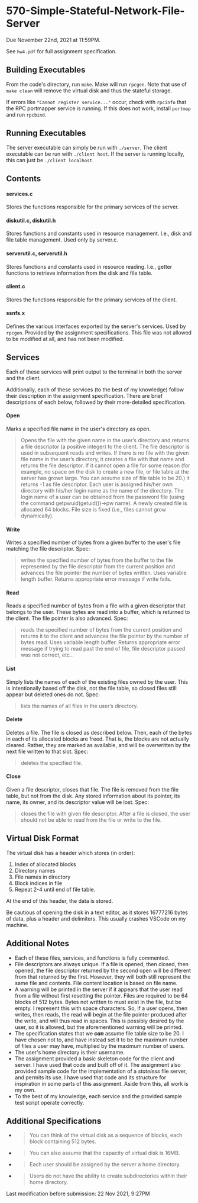 # 570-Simple-Stateful-Network-File-Server

Due November 22nd, 2021 at 11:59PM.

See `hw4.pdf` for full assignment specification.

## Building Executables
From the code's directory, run `make`. Make will run `rpcgen`. Note that use of `make clean` will remove the virtual disk and thus the stateful storage.

If errors like `"Cannot register service..."` occur, check with `rpcinfo` that the RPC portmapper service is running. If this does not work, install `portmap` and run `rpcbind`.

## Running Executables
The server executable can simply be run with `./server`. The client executable can be run with `./client host`. If the server is running locally, this can just be `./client localhost`.

## Contents

#### services.c

Stores the functions responsible for the primary services of the server.

#### diskutil.c, diskutil.h

Stores functions and constants used in resource management. I.e., disk and file table management. Used only by server.c.

#### serverutil.c, serverutil.h

Stores functions and constants used in resource reading. I.e., getter functions to retrieve information from the disk and file table.

#### client.c

Stores the functions responsible for the primary services of the client.

#### ssnfs.x

Defines the various interfaces exported by the server's services. Used by `rpcgen`. Provided by the assignment specifications. This file was not allowed to be modified at all, and has not been modified.

## Services
Each of these services will print output to the terminal in both the server and the client.

Additionally, each of these services (to the best of my knowledge) follow their description in the assignment specification. There are brief descriptions of each below, followed by their more-detailed specification.

#### Open
Marks a specified file name in the user's directory as open.
> Opens the file with the given name in the user’s directory and returns a file descriptor (a positive integer) to the client. The file descriptor is used in subsequent reads and writes. If there is no file with the given file name in the user’s directory, it creates a file with that name and returns the file descriptor. If it cannot open a file for some reason (for example, no space on the disk to create a new file, or file table at the server has grown large. You can assume size of file table to be 20.) it returns -1 as file descriptor. Each user is assigned his/her own directory with his/her login name as the name of the directory. The login name of a user can be obtained from the password file (using the command getpwuid(getuid())->pw name). A newly created file is allocated 64 blocks. File size is fixed (i.e., files cannot grow dynamically).

#### Write
Writes a specified number of bytes from a given buffer to the user's file matching the file descriptor. Spec:
> writes the specified number of bytes from the buffer to the file represented by the file descriptor from the current position and advances the file pointer the number of bytes written. Uses variable length buffer. Returns appropriate error message if write fails.

#### Read
Reads a specified number of bytes from a file with a given descriptor that belongs to the user. These bytes are read into a buffer, which is returned to the client. The file pointer is also advanced. Spec:
> reads the specified number of bytes from the current position and returns it to the client and advances the file pointer by the number of bytes read. Uses variable length buffer. Returns appropriate error message if trying to read past the end of file, file descriptor passed was not correct, etc..

#### List
Simply lists the names of each of the existing files owned by the user. This is intentionally based off the disk, not the file table, so closed files still appear but deleted ones do not. Spec:
> lists the names of all files in the user’s directory.

#### Delete
Deletes a file. The file is closed as described below. Then, each of the bytes in each of its allocated blocks are freed. That is, the blocks are not actually cleared. Rather, they are marked as available, and will be overwritten by the next file written to that slot. Spec:
> deletes the specified file.

#### Close
Given a file descriptor, closes that file. The file is removed from the file table, but not from the disk. Any stored information about its pointer, its name, its owner, and its descriptor value will be lost. Spec:
> closes the file with given file descriptor. After a file is closed, the user should not be able to read from the file or write to the file.

## Virtual Disk Format
The virtual disk has a header which stores (in order):
1. Index of allocated blocks
2. Directory names
3. File names in directory
4. Block indices in file
5. Repeat 2-4 until end of file table.

At the end of this header, the data is stored.

Be cautious of opening the disk in a text editor, as it stores 16777216 bytes of data, plus a header and delimiters. This usually crashes VSCode on my machine.

## Additional Notes
- Each of these files, services, and functions is fully commented.
- File descriptors are always unique. If a file is opened, then closed, then opened, the file descriptor returned by the second open will be different from that returned by the first. However, they will both still represent the same file and contents. File content location is based on file name.
- A warning will be printed in the server if it appears that the user read from a file without first resetting the pointer. Files are required to be 64 blocks of 512 bytes. Bytes not written to must exist in the file, but be empty. I represent this with space characters. So, if a user opens, then writes, then reads, the read will begin at the file pointer produced after the write, and will thus read in spaces. This is possibly desired by the user, so it is allowed, but the aforementioned warning will be printed.
- The specification states that we ***can*** assume file table size to be 20. I have chosen not to, and have instead set it to be the maximum number of files a user may have, multiplied by the maximum number of users.
- The user's home directory is their username.
- The assignment provided a basic skeleton code for the client and server. I have used that code and built off of it. The assignment also provided sample code for the implementation of a *stateless* file server, and permits its use. I have used that code and its structure for inspiration in some parts of this assignment. Aside from this, all work is my own.
- To the best of my knowledge, each service and the provided sample test script operate correctly.

## Additional Specifications
- > You can think of the virtual disk as a sequence of blocks, each block containing 512 bytes.
- > You can also assume that the capacity of virtual disk is 16MB.
- > Each user should be assigned by the server a home directory.
- > Users do not have the ability to create subdirectories within their home directory.

Last modification before submission: 22 Nov 2021, 9:27PM